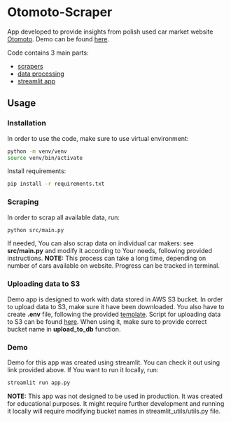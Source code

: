 # Otomoto-Scraper
App developed to provide insights from polish used car market website [Otomoto](https://www.otomoto.pl).
Demo can be found [here](https://otomoto-analytics.streamlit.app).

Code contains 3 main parts:
 - [scrapers](https://github.com/mikolajwojciuk/otomoto-scraper/tree/main/src/modules/scrapers)
 - [data processing](https://github.com/mikolajwojciuk/otomoto-scraper/blob/main/src/utils/db_utils.py)
 - [streamlit app](https://github.com/mikolajwojciuk/otomoto-scraper/blob/main/app.py)


## Usage

### Installation
In order to use the code, make sure to use virtual environment:
```bash
python -m venv/venv
source venv/bin/activate
```
Install requirements:
```bash
pip install -r requirements.txt
```

### Scraping
In order to scrap all available data, run:
```bash
python src/main.py
```
If needed, You can also scrap data on individual car makers: see **src/main.py** and modify it according to Your needs, following provided instructions.
**NOTE:** This process can take a long time, depending on number of cars available on website. Progress can be tracked in terminal.

### Uploading data to S3
Demo app is designed to work with data stored in AWS S3 bucket. In order to upload data to S3, make sure it have been downloaded. You also have to create **.env** file, following the provided [template](https://github.com/mikolajwojciuk/otomoto-scraper/blob).
Script for uploading data to S3 can be found [here](https://github.com/mikolajwojciuk/otomoto-scraper/blob/main/src/db_upload.py). When using it, make sure to provide correct bucket name in **upload_to_db** function.


### Demo
Demo for this app was created using streamlit. You can check it out using link provided above.
If You want to run it locally, run:
```bash
streamlit run app.py
```

**NOTE:** This app was not designed to be used in production. It was created for educational purposes. It might require further development and running it locally will require modifying bucket names in streamlit_utils/utils.py file.